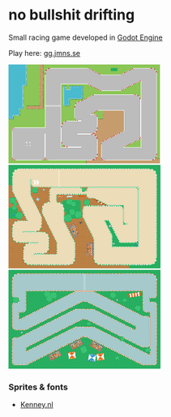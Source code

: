 # no bullshit drifting

Small racing game developed in [Godot Engine](https://github.com/Godot)

Play here: [gg.jmns.se](http://gg.jmns.se)

![track01](https://raw.githubusercontent.com/JerryMalmstrom/Drifters/master/maps/drifters-map01.tmx.thumb.png)
![track02](https://raw.githubusercontent.com/JerryMalmstrom/Drifters/master/maps/drifters-map02.tmx.thumb.png)
![track03](https://raw.githubusercontent.com/JerryMalmstrom/Drifters/master/maps/drifters-map03.tmx.thumb.png)


### Sprites & fonts
- [Kenney.nl](https://www.kenney.nl/)
